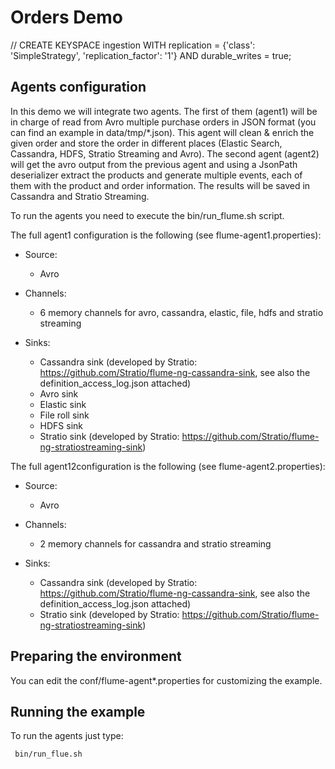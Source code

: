Orders Demo
=====================

// CREATE KEYSPACE ingestion WITH replication = {'class': 'SimpleStrategy', 'replication_factor': '1'}  AND durable_writes = true;

Agents configuration
--------------------

In this demo we will integrate two agents. The first of them (agent1) will be in charge of read from Avro multiple purchase orders in JSON format (you can find an example in data/tmp/*.json). This agent will clean & enrich the given order and store the order in different places (Elastic Search, Cassandra, HDFS, Stratio Streaming and Avro).
The second agent (agent2) will get the avro output from the previous agent and using a JsonPath deserializer extract the products and generate multiple events, each of them with the product and order information. The results will be saved in Cassandra and Stratio Streaming.

To run the agents you need to execute the bin/run_flume.sh script.

The full agent1 configuration is the following (see flume-agent1.properties):

* Source: 
  - Avro

* Channels:
  - 6 memory channels for avro, cassandra, elastic, file, hdfs and stratio streaming

* Sinks:
  - Cassandra sink (developed by Stratio: https://github.com/Stratio/flume-ng-cassandra-sink, see also the definition_access_log.json attached)
  - Avro sink
  - Elastic sink
  - File roll sink
  - HDFS sink
  - Stratio sink (developed by Stratio: https://github.com/Stratio/flume-ng-stratiostreaming-sink)

  
The full agent12configuration is the following (see flume-agent2.properties):

* Source: 
  - Avro

* Channels:
  - 2 memory channels for cassandra and stratio streaming

* Sinks:
  - Cassandra sink (developed by Stratio: https://github.com/Stratio/flume-ng-cassandra-sink, see also the definition_access_log.json attached)  
  - Stratio sink (developed by Stratio: https://github.com/Stratio/flume-ng-stratiostreaming-sink)

  

Preparing the environment
-------------------------

You can edit the conf/flume-agent*.properties for customizing the example. 


Running the example
-------------------

To run the agents just type:

```
 bin/run_flue.sh
```


